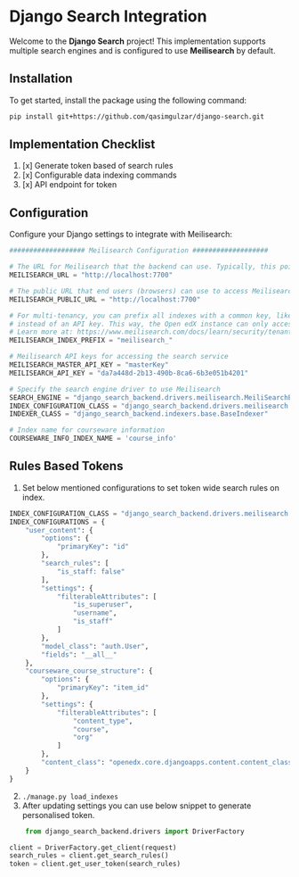 # Django Search Integration

Welcome to the **Django Search** project! This implementation supports multiple search engines and is configured to use
**Meilisearch** by default.

## Installation

To get started, install the package using the following command:

```sh
pip install git+https://github.com/qasimgulzar/django-search.git
```

## Implementation Checklist

1. [x] Generate token based of search rules
2. [x] Configurable data indexing commands
3. [x] API endpoint for token

## Configuration

Configure your Django settings to integrate with Meilisearch:

```python
################### Meilisearch Configuration ###################

# The URL for Meilisearch that the backend can use. Typically, this points to another Docker container or a Kubernetes service.
MEILISEARCH_URL = "http://localhost:7700"

# The public URL that end users (browsers) can use to access Meilisearch. Ensure this is HTTPS in a production environment.
MEILISEARCH_PUBLIC_URL = "http://localhost:7700"

# For multi-tenancy, you can prefix all indexes with a common key, like "sandbox7-", and use a restricted tenant token 
# instead of an API key. This way, the Open edX instance can only access indexes starting with this prefix.
# Learn more at: https://www.meilisearch.com/docs/learn/security/tenant_tokens
MEILISEARCH_INDEX_PREFIX = "meilisearch_"

# Meilisearch API keys for accessing the search service
MEILISEARCH_MASTER_API_KEY = "masterKey"
MEILISEARCH_API_KEY = "da7a448d-2b13-490b-8ca6-6b3e051b4201"

# Specify the search engine driver to use Meilisearch
SEARCH_ENGINE = "django_search_backend.drivers.meilisearch.MeiliSearchEngine"
INDEX_CONFIGURATION_CLASS = "django_search_backend.drivers.meilisearch.BaseIndexConfiguration"
INDEXER_CLASS = "django_search_backend.indexers.base.BaseIndexer"

# Index name for courseware information
COURSEWARE_INFO_INDEX_NAME = 'course_info'
```

## Rules Based Tokens

1. Set below mentioned configurations to set token wide search rules on index.

```python
INDEX_CONFIGURATION_CLASS = "django_search_backend.drivers.meilisearch.BaseIndexConfiguration"
INDEX_CONFIGURATIONS = {
    "user_content": {
        "options": {
            "primaryKey": "id"
        },
        "search_rules": [
            "is_staff: false"
        ],
        "settings": {
            "filterableAttributes": [
                "is_superuser",
                "username",
                "is_staff"
            ]
        },
        "model_class": "auth.User",
        "fields": "__all__"
    },
    "courseware_course_structure": {
        "options": {
            "primaryKey": "item_id"
        },
        "settings": {
            "filterableAttributes": [
                "content_type",
                "course",
                "org"
            ]
        },
        "content_class": "openedx.core.djangoapps.content.content_classes.courseware_search_models.CoursewareContent"
    }
}
```

2. `./manage.py load_indexes`
3. After updating settings you can use below snippet to generate personalised token.

```python
    from django_search_backend.drivers import DriverFactory

client = DriverFactory.get_client(request)
search_rules = client.get_search_rules()
token = client.get_user_token(search_rules)
```